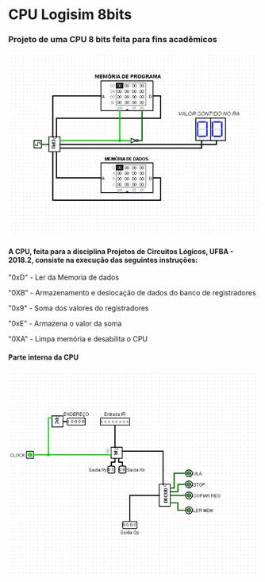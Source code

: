 # CPU Logisim 8bits

### Projeto de uma CPU 8 bits feita para fins acadêmicos


![CPU COMPLETA](https://github.com/SidSan97/CPU_Logisim-8bits/blob/master/CPU/assets/cpu%20completa.png)

#### A CPU, feita para a disciplina Projetos de Circuitos Lógicos, UFBA - 2018.2, consiste na execução das seguintes instruções:


"0xD" - Ler da Memoria de dados

"0XB" - Armazenamento e deslocação de dados do banco de registradores

"0x9" - Soma dos valores do registradores

"0xE" - Armazena o valor da soma

"0XA" - Limpa memória e desabilita o CPU


#### Parte interna da CPU

![CPU COMPLETA](https://github.com/SidSan97/CPU_Logisim-8bits/blob/master/CPU/assets/cpu%20interna.png)
